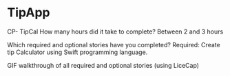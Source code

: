 # TipApp
CP- TipCal How many hours did it take to complete? Between 2 and 3 hours

Which required and optional stories have you completed? Required: Create tip Calculator using Swift programming language.

GIF walkthrough of all required and optional stories (using LiceCap)

